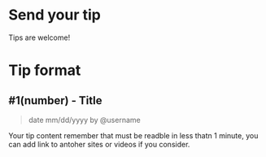 # Send your tip
Tips are welcome!

# Tip format

## #1(number) - Title
> date mm/dd/yyyy by @username

Your tip content remember that must be readble in less thatn 1 minute, you can add link to antoher sites or videos if you consider.